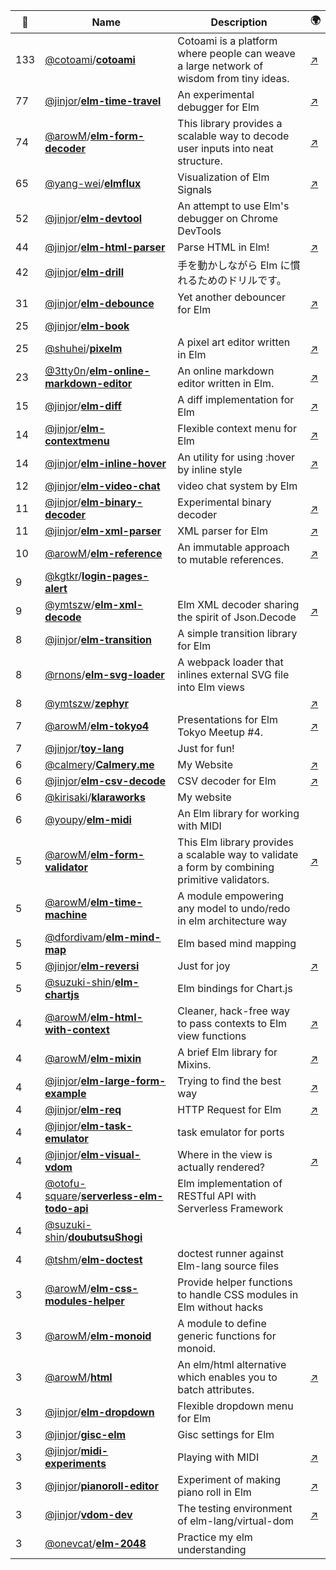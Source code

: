 |:star2: | Name | Description | 🌍|
|---|---|---|---|
|133|[@cotoami](https://github.com/cotoami)/[**cotoami**](https://github.com/cotoami/cotoami)|Cotoami is a platform where people can weave a large network of wisdom from tiny ideas.|[:arrow_upper_right:](https://medium.com/@cotoami/cotoami-an-experimental-note-taking-app-focusing-on-connecting-734928d53d2c)|
|77|[@jinjor](https://github.com/jinjor)/[**elm-time-travel**](https://github.com/jinjor/elm-time-travel)|An experimental debugger for Elm|[:arrow_upper_right:](http://package.elm-lang.org/packages/jinjor/elm-time-travel/latest)|
|74|[@arowM](https://github.com/arowM)/[**elm-form-decoder**](https://github.com/arowM/elm-form-decoder)|This library provides a scalable way to decode user inputs into neat structure.|[:arrow_upper_right:](https://package.elm-lang.org/packages/arowM/elm-form-decoder/latest/)|
|65|[@yang-wei](https://github.com/yang-wei)/[**elmflux**](https://github.com/yang-wei/elmflux)|Visualization of Elm Signals|[:arrow_upper_right:](http://yang-wei.github.io/elmflux/)|
|52|[@jinjor](https://github.com/jinjor)/[**elm-devtool**](https://github.com/jinjor/elm-devtool)|An attempt to use Elm's debugger on Chrome DevTools||
|44|[@jinjor](https://github.com/jinjor)/[**elm-html-parser**](https://github.com/jinjor/elm-html-parser)|Parse HTML in Elm!|[:arrow_upper_right:](http://package.elm-lang.org/packages/jinjor/elm-html-parser/latest)|
|42|[@jinjor](https://github.com/jinjor)/[**elm-drill**](https://github.com/jinjor/elm-drill)|手を動かしながら Elm に慣れるためのドリルです。||
|31|[@jinjor](https://github.com/jinjor)/[**elm-debounce**](https://github.com/jinjor/elm-debounce)|Yet another debouncer for Elm|[:arrow_upper_right:](http://package.elm-lang.org/packages/jinjor/elm-debounce/latest/)|
|25|[@jinjor](https://github.com/jinjor)/[**elm-book**](https://github.com/jinjor/elm-book)|||
|25|[@shuhei](https://github.com/shuhei)/[**pixelm**](https://github.com/shuhei/pixelm)|A pixel art editor written in Elm|[:arrow_upper_right:](http://shuheikagawa.com/pixelm/)|
|23|[@3tty0n](https://github.com/3tty0n)/[**elm-online-markdown-editor**](https://github.com/3tty0n/elm-online-markdown-editor)|An online markdown editor written in Elm.|[:arrow_upper_right:](https://3tty0n.github.io/elm-online-markdown-editor/)|
|15|[@jinjor](https://github.com/jinjor)/[**elm-diff**](https://github.com/jinjor/elm-diff)|A diff implementation for Elm|[:arrow_upper_right:](http://package.elm-lang.org/packages/jinjor/elm-diff/latest)|
|14|[@jinjor](https://github.com/jinjor)/[**elm-contextmenu**](https://github.com/jinjor/elm-contextmenu)|Flexible context menu for Elm|[:arrow_upper_right:](http://package.elm-lang.org/packages/jinjor/elm-contextmenu/latest)|
|14|[@jinjor](https://github.com/jinjor)/[**elm-inline-hover**](https://github.com/jinjor/elm-inline-hover)|An utility for using :hover by inline style|[:arrow_upper_right:](http://package.elm-lang.org/packages/jinjor/elm-inline-hover/latest)|
|12|[@jinjor](https://github.com/jinjor)/[**elm-video-chat**](https://github.com/jinjor/elm-video-chat)|video chat system by Elm||
|11|[@jinjor](https://github.com/jinjor)/[**elm-binary-decoder**](https://github.com/jinjor/elm-binary-decoder)|Experimental binary decoder|[:arrow_upper_right:](https://jinjor.github.io/elm-binary-decoder/)|
|11|[@jinjor](https://github.com/jinjor)/[**elm-xml-parser**](https://github.com/jinjor/elm-xml-parser)|XML parser for Elm|[:arrow_upper_right:](http://package.elm-lang.org/packages/jinjor/elm-xml-parser/latest)|
|10|[@arowM](https://github.com/arowM)/[**elm-reference**](https://github.com/arowM/elm-reference)|An immutable approach to mutable references.|[:arrow_upper_right:](http://package.elm-lang.org/packages/arowM/elm-reference/latest)|
|9|[@kgtkr](https://github.com/kgtkr)/[**login-pages-alert**](https://github.com/kgtkr/login-pages-alert)|||
|9|[@ymtszw](https://github.com/ymtszw)/[**elm-xml-decode**](https://github.com/ymtszw/elm-xml-decode)|Elm XML decoder sharing the spirit of Json.Decode|[:arrow_upper_right:](http://package.elm-lang.org/packages/ymtszw/elm-xml-decode/latest/)|
|8|[@jinjor](https://github.com/jinjor)/[**elm-transition**](https://github.com/jinjor/elm-transition)|A simple transition library for Elm||
|8|[@rnons](https://github.com/rnons)/[**elm-svg-loader**](https://github.com/rnons/elm-svg-loader)|A webpack loader that inlines external SVG file into Elm views||
|8|[@ymtszw](https://github.com/ymtszw)/[**zephyr**](https://github.com/ymtszw/zephyr)||[:arrow_upper_right:](https://zephyr-app.github.io)|
|7|[@arowM](https://github.com/arowM)/[**elm-tokyo4**](https://github.com/arowM/elm-tokyo4)|Presentations for Elm Tokyo Meetup #4.|[:arrow_upper_right:](https://arowm.github.io/elm-tokyo4/presentation/)|
|7|[@jinjor](https://github.com/jinjor)/[**toy-lang**](https://github.com/jinjor/toy-lang)|Just for fun!||
|6|[@calmery](https://github.com/calmery)/[**Calmery.me**](https://github.com/calmery/Calmery.me)|My Website|[:arrow_upper_right:](https://calmery.me)|
|6|[@jinjor](https://github.com/jinjor)/[**elm-csv-decode**](https://github.com/jinjor/elm-csv-decode)|CSV decoder for Elm|[:arrow_upper_right:](http://package.elm-lang.org/packages/jinjor/elm-csv-decode/latest/CsvDecode)|
|6|[@kirisaki](https://github.com/kirisaki)/[**klaraworks**](https://github.com/kirisaki/klaraworks)|My website||
|6|[@youpy](https://github.com/youpy)/[**elm-midi**](https://github.com/youpy/elm-midi)|An Elm library for working with MIDI||
|5|[@arowM](https://github.com/arowM)/[**elm-form-validator**](https://github.com/arowM/elm-form-validator)|This Elm library provides a scalable way to validate a form by combining primitive validators.|[:arrow_upper_right:](http://package.elm-lang.org/packages/arowM/elm-form-validator/latest)|
|5|[@arowM](https://github.com/arowM)/[**elm-time-machine**](https://github.com/arowM/elm-time-machine)|A module empowering any model to undo/redo in elm architecture way||
|5|[@dfordivam](https://github.com/dfordivam)/[**elm-mind-map**](https://github.com/dfordivam/elm-mind-map)|Elm based mind mapping||
|5|[@jinjor](https://github.com/jinjor)/[**elm-reversi**](https://github.com/jinjor/elm-reversi)|Just for joy|[:arrow_upper_right:](https://jinjor.github.io/elm-reversi/)|
|5|[@suzuki-shin](https://github.com/suzuki-shin)/[**elm-chartjs**](https://github.com/suzuki-shin/elm-chartjs)|Elm bindings for Chart.js||
|4|[@arowM](https://github.com/arowM)/[**elm-html-with-context**](https://github.com/arowM/elm-html-with-context)|Cleaner, hack-free way to pass contexts to Elm view functions|[:arrow_upper_right:](https://package.elm-lang.org/packages/arowM/elm-html-with-context/latest/)|
|4|[@arowM](https://github.com/arowM)/[**elm-mixin**](https://github.com/arowM/elm-mixin)|A brief Elm library for Mixins.|[:arrow_upper_right:](https://package.elm-lang.org/packages/arowM/elm-mixin/latest/)|
|4|[@jinjor](https://github.com/jinjor)/[**elm-large-form-example**](https://github.com/jinjor/elm-large-form-example)|Trying to find the best way|[:arrow_upper_right:](https://jinjor.github.io/elm-large-form-sample/)|
|4|[@jinjor](https://github.com/jinjor)/[**elm-req**](https://github.com/jinjor/elm-req)|HTTP Request for Elm|[:arrow_upper_right:](https://package.elm-lang.org/packages/jinjor/elm-req/latest/)|
|4|[@jinjor](https://github.com/jinjor)/[**elm-task-emulator**](https://github.com/jinjor/elm-task-emulator)|task emulator for ports||
|4|[@jinjor](https://github.com/jinjor)/[**elm-visual-vdom**](https://github.com/jinjor/elm-visual-vdom)|Where in the view is actually rendered?|[:arrow_upper_right:](https://jinjor.github.io/elm-visual-vdom/)|
|4|[@otofu-square](https://github.com/otofu-square)/[**serverless-elm-todo-api**](https://github.com/otofu-square/serverless-elm-todo-api)|Elm implementation of RESTful API with Serverless Framework||
|4|[@suzuki-shin](https://github.com/suzuki-shin)/[**doubutsuShogi**](https://github.com/suzuki-shin/doubutsuShogi)|||
|4|[@tshm](https://github.com/tshm)/[**elm-doctest**](https://github.com/tshm/elm-doctest)|doctest runner against Elm-lang source files||
|3|[@arowM](https://github.com/arowM)/[**elm-css-modules-helper**](https://github.com/arowM/elm-css-modules-helper)|Provide helper functions to handle CSS modules in Elm without hacks||
|3|[@arowM](https://github.com/arowM)/[**elm-monoid**](https://github.com/arowM/elm-monoid)|A module to define generic functions for monoid.||
|3|[@arowM](https://github.com/arowM)/[**html**](https://github.com/arowM/html)|An elm/html alternative which enables you to batch attributes.|[:arrow_upper_right:](https://package.elm-lang.org/packages/arowM/html/latest/)|
|3|[@jinjor](https://github.com/jinjor)/[**elm-dropdown**](https://github.com/jinjor/elm-dropdown)|Flexible dropdown menu for Elm||
|3|[@jinjor](https://github.com/jinjor)/[**gisc-elm**](https://github.com/jinjor/gisc-elm)|Gisc settings for Elm||
|3|[@jinjor](https://github.com/jinjor)/[**midi-experiments**](https://github.com/jinjor/midi-experiments)|Playing with MIDI|[:arrow_upper_right:](https://jinjor.github.io/midi-experiments/)|
|3|[@jinjor](https://github.com/jinjor)/[**pianoroll-editor**](https://github.com/jinjor/pianoroll-editor)|Experiment of making piano roll in Elm|[:arrow_upper_right:](https://jinjor.github.io/pianoroll-editor/)|
|3|[@jinjor](https://github.com/jinjor)/[**vdom-dev**](https://github.com/jinjor/vdom-dev)|The testing environment of elm-lang/virtual-dom|[:arrow_upper_right:](https://jinjor.github.io/vdom-dev/)|
|3|[@onevcat](https://github.com/onevcat)/[**elm-2048**](https://github.com/onevcat/elm-2048)|Practice my elm understanding||

